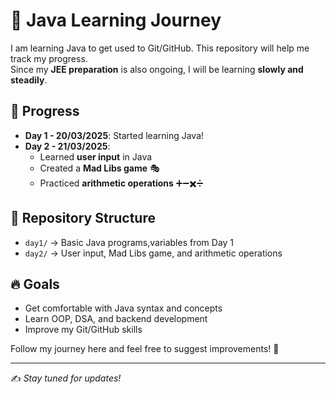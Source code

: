 # 🚀 Java Learning Journey  

I am learning Java to get used to Git/GitHub. This repository will help me track my progress.  
Since my **JEE preparation** is also ongoing, I will be learning **slowly and steadily**.  

## 📅 Progress  
- **Day 1 - 20/03/2025**: Started learning Java!  
- **Day 2 - 21/03/2025**:  
  - Learned **user input** in Java  
  - Created a **Mad Libs game** 🎭  
  - Practiced **arithmetic operations** ➕➖✖️➗  

## 📂 Repository Structure  
- `day1/` → Basic Java programs,variables from Day 1  
- `day2/` → User input, Mad Libs game, and arithmetic operations  

## 🔥 Goals  
- Get comfortable with Java syntax and concepts  
- Learn OOP, DSA, and backend development  
- Improve my Git/GitHub skills  

Follow my journey here and feel free to suggest improvements! 🚀  

---

✍️ *Stay tuned for updates!*  
